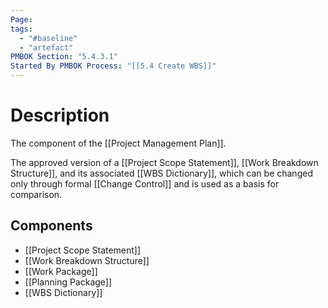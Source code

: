 ```yaml
---
Page:
tags:
  - "#baseline"
  - "artefact"
PMBOK Section: "5.4.3.1"
Started By PMBOK Process: "[[5.4 Create WBS]]"
---
```

# Description
The component of the [[Project Management Plan]].

The approved version of a [[Project Scope Statement]], [[Work Breakdown Structure]], and its associated [[WBS Dictionary]], which can be changed only through formal [[Change Control]] and is used as a basis for comparison.
## Components
- [[Project Scope Statement]]
- [[Work Breakdown Structure]]
- [[Work Package]]
- [[Planning Package]]
- [[WBS Dictionary]]
